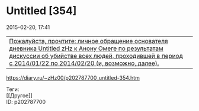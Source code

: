 Untitled [354]
===============

   
 2015-02-20, 17:41   
   

|  |  |
| --- | --- |
|  [Пожалуйста, прочтите: личное обращение основателя дневника Untitled zHz  к Анону Омеге по результатам дискуссии об убийстве всех людей,  проходившей в период с 2014/01/22 по 2014/02/20 (и, возможно, далее).](Я%20согласен!%20Где%20тут%20расписаться%20кровью)  |  |

    
    
 <https://diary.ru/~zHz00/p202787700_untitled-354.htm>   
   
 Теги:   
 [[Другое]]   
 ID: p202787700